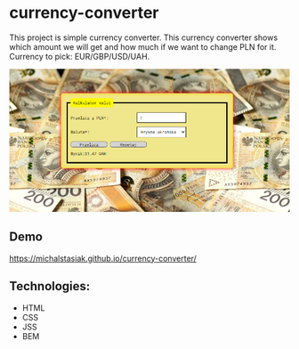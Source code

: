 # currency-converter

This project is simple currency converter. This currency converter shows which amount we will get and how much if we want to change PLN for it. Currency to pick: EUR/GBP/USD/UAH.

![Currency-converter](https://github.com/MichalStasiak/currency-converter/blob/main/images/screen-converter.png?raw=true)

## Demo
 https://michalstasiak.github.io/currency-converter/
 
 ## Technologies:
 - HTML
 - CSS
 - JSS
 - BEM

